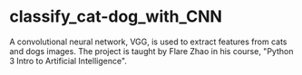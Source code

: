 # classify_cat-dog_with_CNN
A convolutional neural network, VGG, is used to extract features from cats and dogs images. The project is taught by Flare Zhao in his course, "Python 3 Intro to Artificial Intelligence".
